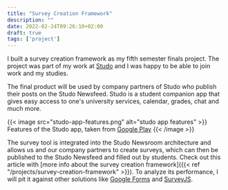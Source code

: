 ```yaml
---
title: "Survey Creation Framework"
description: ""
date: 2022-02-24T09:26:10+02:00
draft: true
tags: ['project']
---
```


<!-- 
- screenshots with feature lists
- development progress
 -->

I built a survey creation framework as my fifth semester finals project. The project was part of my work at [Studo](https://studo.com/) and I was happy to be able to join work and my studies.

The final product will be used by company partners of Studo who publish their posts on the Studo Newsfeed. Studo is a student companion app that gives easy access to one's university services, calendar, grades, chat and much more.

{{< image src="studo-app-features.png" alt="studo app features" >}}
Features of the Studo app, taken from [Google Play](https://play.google.com/store/apps/details?id=com.moshbit.studo)
{{< /image >}}

The survey tool is integrated into the Studo Newsroom architecture and allows us and our company partners to create surveys, which can then be published to the Studo Newsfeed and filled out by students. Check out this article with [more info about the survey creation framework]({{< ref "/projects/survey-creation-framework" >}}). To analyze its performance, I will pit it against other solutions like [Google Forms](https://forms.google.com/) and [SurveyJS](https://surveyjs.io/).